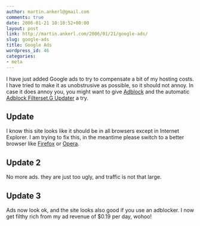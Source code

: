 ```yaml
---
author: martin.ankerl@gmail.com
comments: true
date: 2006-01-21 10:10:52+00:00
layout: post
link: http://martin.ankerl.com/2006/01/21/google-ads/
slug: google-ads
title: Google Ads
wordpress_id: 46
categories:
- meta
---
```


I have just added Google ads to try to compensate a bit of my hosting costs. I have tried to make it as unobstrusive as possible, so it should not annoy. In case it does annoy you, you might want to give [Adblock](http://adblock.mozdev.org/) and the automatic [Adblock Filterset.G Updater](http://www.pierceive.com/) a try.


## Update

I know this site looks like it should be in all browsers except in Internet Explorer. I am trying to fix this, in the meantime please switch to a better browser like [Firefox](http://www.mozilla.com/firefox/) or [Opera](http://www.opera.com/).

## Update 2 

No more ads. they are just too ugly, and traffic is not that large.

## Update 3 

Ads now look ok, and the site looks also good if you use an adblocker. I now get filthy rich from my ad revenue of $0.19 per day, wohoo!
